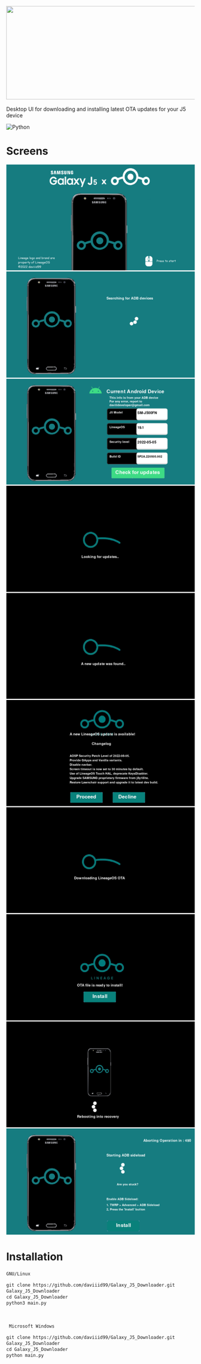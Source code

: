 <img src = "assets/icons/logo.ico" height="250" width="600">  <br/>

Desktop UI for downloading and installing latest OTA updates for your J5 device

![Python](https://img.shields.io/badge/python-3670A0?style=for-the-badge&logo=python&logoColor=ffdd54) 
<br/>

# Screens

<img src="screens/screen_1.png">
<img src="screens/screen_2.png">
<img src="screens/screen_3.png">
<img src="screens/screen_4.png">
<img src="screens/screen_5.png">
<img src="screens/screen_6.png">
<img src="screens/screen_7.png">
<img src="screens/screen_8.png">
<img src="screens/screen_9.png">
<img src="screens/screen_10.png">


<br/>


# Installation

```GNU/Linux ```
```
git clone https://github.com/daviiid99/Galaxy_J5_Downloader.git Galaxy_J5_Downloader
cd Galaxy_J5_Downloader
python3 main.py
```
<br/>

``` Microsoft Windows```
```
git clone https://github.com/daviiid99/Galaxy_J5_Downloader.git Galaxy_J5_Downloader
cd Galaxy_J5_Downloader
python main.py
```

